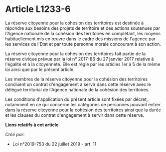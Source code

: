 # Article L1233-6

La réserve citoyenne pour la cohésion des territoires est destinée à répondre aux besoins des projets de territoire et des
actions soutenues par l'Agence nationale de la cohésion des territoires en complétant, les moyens habituellement mis en œuvre
dans le cadre des missions de l'agence par les services de l'Etat et par toute personne morale concourant à son action.

La réserve citoyenne pour la cohésion des territoires fait partie de la réserve civique prévue par la loi n° 2017-86 du 27
janvier 2017 relative à l'égalité et à la citoyenneté. Elle est régie par les articles 1er à 5 de la même loi ainsi que par
le présent article.

Les membres de la réserve citoyenne pour la cohésion des territoires concluent un contrat d'engagement à servir dans cette
réserve avec le délégué territorial de l'Agence nationale de la cohésion des territoires.

Les conditions d'application du présent article sont fixées par décret, notamment en ce qui concerne les catégories de
personnes pouvant entrer dans la réserve citoyenne pour la cohésion des territoires ainsi que la durée et les clauses du
contrat d'engagement à servir dans cette réserve.

**Liens relatifs à cet article**

_Créé par_:

  - Loi n°2019-753 du 22 juillet 2019 - art. 11
